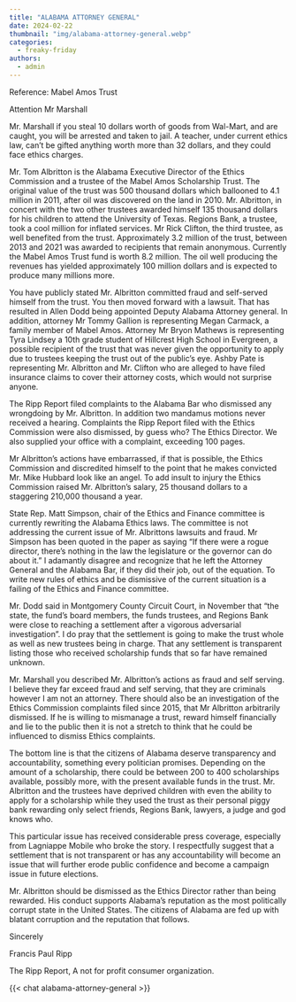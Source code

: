 ```yaml
---
title: "ALABAMA ATTORNEY GENERAL"
date: 2024-02-22
thumbnail: "img/alabama-attorney-general.webp"
categories: 
  - freaky-friday
authors: 
  - admin
---
```


Reference: Mabel Amos Trust


Attention Mr Marshall


Mr. Marshall if you steal 10 dollars worth of goods from Wal-Mart, and are caught, you will be arrested and taken to jail. A teacher, under current ethics law, can’t be gifted anything worth more than 32 dollars, and they could face ethics charges.


Mr. Tom Albritton is the Alabama Executive Director of the Ethics Commission and a trustee of the Mabel Amos Scholarship Trust. The original value of the trust was 500 thousand dollars which ballooned to 4.1 million in 2011, after oil was discovered on the land in 2010. Mr. Albritton, in concert with the two other trustees awarded himself 135 thousand dollars for his children to attend the University of Texas. Regions Bank, a trustee, took a cool million for inflated services. Mr Rick Clifton, the third trustee, as well benefited from the trust. Approximately 3.2 million of the trust, between 2013 and 2021 was awarded to recipients that remain anonymous. Currently the Mabel Amos Trust fund is worth 8.2 million. The oil well producing the revenues has yielded approximately 100 million dollars and is expected to produce many millions more.


You have publicly stated Mr. Albritton committed fraud and self-served himself from the trust. You then moved forward with a lawsuit. That has resulted in Allen Dodd being appointed Deputy Alabama Attorney general. In addition, attorney Mr Tommy Gallion is representing Megan Carmack, a family member of Mabel Amos. Attorney Mr Bryon Mathews is representing Tyra Lindsey a 10th grade student of Hillcrest High School in Evergreen, a possible recipient of the trust that was never given the opportunity to apply due to trustees keeping the trust out of the public’s eye. Ashby Pate is representing Mr. Albritton and Mr. Clifton who are alleged to have filed insurance claims to cover their attorney costs, which would not surprise anyone.


The Ripp Report filed complaints to the Alabama Bar who dismissed any wrongdoing by Mr. Albritton. In addition two mandamus motions never received a hearing. Complaints the Ripp Report filed with the Ethics Commission were also dismissed, by guess who? The Ethics Director. We also supplied your office with a complaint, exceeding 100 pages.

Mr Albritton’s actions have embarrassed, if that is possible, the Ethics Commission and discredited himself to the point that he makes convicted Mr. Mike Hubbard look like an angel. To add insult to injury the Ethics Commission raised Mr. Albritton’s salary, 25 thousand dollars to a staggering 210,000 thousand a year.


State Rep. Matt Simpson, chair of the Ethics and Finance committee is currently rewriting the Alabama Ethics laws. The committee is not addressing the current issue of Mr. Albrittons lawsuits and fraud. Mr Simpson has been quoted in the paper as saying “If there were a rogue director, there’s nothing in the law the legislature or the governor can do about it.” I adamantly disagree and recognize that he left the Attorney General and the Alabama Bar, if they did their job, out of the equation. To write new rules of ethics and be dismissive of the current situation is a failing of the Ethics and Finance committee.


Mr. Dodd said in Montgomery County Circuit Court, in November that “the state, the fund’s board members, the funds trustees, and Regions Bank were close to reaching a settlement after a vigorous adversarial investigation”. I do pray that the settlement is going to make the trust whole as well as new trustees being in charge. That any settlement is transparent listing those who received scholarship funds that so far have remained unknown.


Mr. Marshall you described Mr. Albritton’s actions as fraud and self serving. I believe they far exceed fraud and self serving, that they are criminals however I am not an attorney. There should also be an investigation of the Ethics Commission complaints filed since 2015, that Mr Albritton arbitrarily dismissed. If he is willing to mismanage a trust, reward himself financially and lie to the public then it is not a stretch to think that he could be influenced to dismiss Ethics complaints.


The bottom line is that the citizens of Alabama deserve transparency and accountability, something every politician promises. Depending on the amount of a scholarship, there could be between 200 to 400 scholarships available, possibly more, with the present available funds in the trust. Mr. Albritton and the trustees have deprived children with even the ability to apply for a scholarship while they used the trust as their personal piggy bank rewarding only select friends, Regions Bank, lawyers, a judge and god knows who.


This particular issue has received considerable press coverage, especially from Lagniappe Mobile who broke the story. I respectfully suggest that a settlement that is not transparent or has any accountability will become an issue that will further erode public confidence and become a campaign issue in future elections.


Mr. Albritton should be dismissed as the Ethics Director rather than being rewarded. His conduct supports Alabama’s reputation as the most politically corrupt state in the United States. The citizens of Alabama are fed up with blatant corruption and the reputation that follows.


Sincerely


Francis Paul Ripp


The Ripp Report, A not for profit consumer organization.

{{< chat alabama-attorney-general >}}